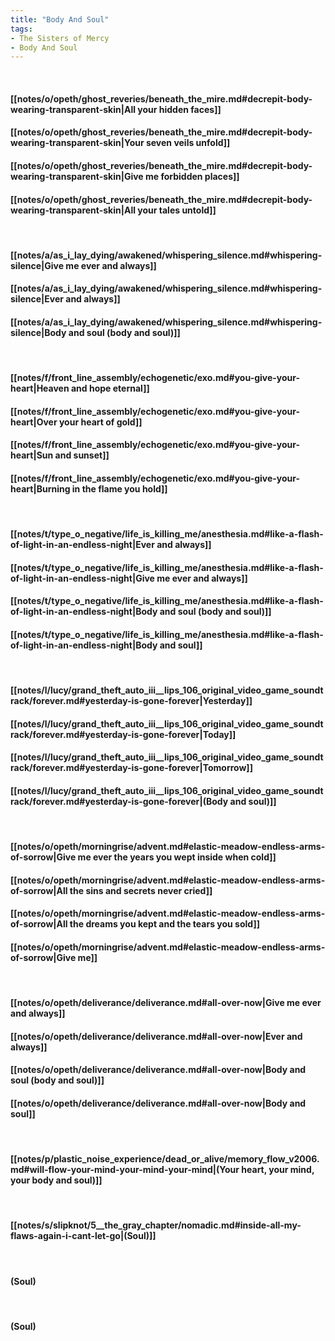 ```yaml
---
title: "Body And Soul"
tags:
- The Sisters of Mercy
- Body And Soul
---
```

&nbsp;
#### [[notes/o/opeth/ghost_reveries/beneath_the_mire.md#decrepit-body-wearing-transparent-skin|All your hidden faces]]
#### [[notes/o/opeth/ghost_reveries/beneath_the_mire.md#decrepit-body-wearing-transparent-skin|Your seven veils unfold]]
#### [[notes/o/opeth/ghost_reveries/beneath_the_mire.md#decrepit-body-wearing-transparent-skin|Give me forbidden places]]
#### [[notes/o/opeth/ghost_reveries/beneath_the_mire.md#decrepit-body-wearing-transparent-skin|All your tales untold]]
&nbsp;
#### [[notes/a/as_i_lay_dying/awakened/whispering_silence.md#whispering-silence|Give me ever and always]]
#### [[notes/a/as_i_lay_dying/awakened/whispering_silence.md#whispering-silence|Ever and always]]
#### [[notes/a/as_i_lay_dying/awakened/whispering_silence.md#whispering-silence|Body and soul (body and soul)]]
&nbsp;
#### [[notes/f/front_line_assembly/echogenetic/exo.md#you-give-your-heart|Heaven and hope eternal]]
#### [[notes/f/front_line_assembly/echogenetic/exo.md#you-give-your-heart|Over your heart of gold]]
#### [[notes/f/front_line_assembly/echogenetic/exo.md#you-give-your-heart|Sun and sunset]]
#### [[notes/f/front_line_assembly/echogenetic/exo.md#you-give-your-heart|Burning in the flame you hold]]
&nbsp;
#### [[notes/t/type_o_negative/life_is_killing_me/anesthesia.md#like-a-flash-of-light-in-an-endless-night|Ever and always]]
#### [[notes/t/type_o_negative/life_is_killing_me/anesthesia.md#like-a-flash-of-light-in-an-endless-night|Give me ever and always]]
#### [[notes/t/type_o_negative/life_is_killing_me/anesthesia.md#like-a-flash-of-light-in-an-endless-night|Body and soul (body and soul)]]
#### [[notes/t/type_o_negative/life_is_killing_me/anesthesia.md#like-a-flash-of-light-in-an-endless-night|Body and soul]]
&nbsp;
#### [[notes/l/lucy/grand_theft_auto_iii__lips_106_original_video_game_soundtrack/forever.md#yesterday-is-gone-forever|Yesterday]]
#### [[notes/l/lucy/grand_theft_auto_iii__lips_106_original_video_game_soundtrack/forever.md#yesterday-is-gone-forever|Today]]
#### [[notes/l/lucy/grand_theft_auto_iii__lips_106_original_video_game_soundtrack/forever.md#yesterday-is-gone-forever|Tomorrow]]
#### [[notes/l/lucy/grand_theft_auto_iii__lips_106_original_video_game_soundtrack/forever.md#yesterday-is-gone-forever|(Body and soul)]]
&nbsp;
#### [[notes/o/opeth/morningrise/advent.md#elastic-meadow-endless-arms-of-sorrow|Give me ever the years you wept inside when cold]]
#### [[notes/o/opeth/morningrise/advent.md#elastic-meadow-endless-arms-of-sorrow|All the sins and secrets never cried]]
#### [[notes/o/opeth/morningrise/advent.md#elastic-meadow-endless-arms-of-sorrow|All the dreams you kept and the tears you sold]]
#### [[notes/o/opeth/morningrise/advent.md#elastic-meadow-endless-arms-of-sorrow|Give me]]
&nbsp;
#### [[notes/o/opeth/deliverance/deliverance.md#all-over-now|Give me ever and always]]
#### [[notes/o/opeth/deliverance/deliverance.md#all-over-now|Ever and always]]
#### [[notes/o/opeth/deliverance/deliverance.md#all-over-now|Body and soul (body and soul)]]
#### [[notes/o/opeth/deliverance/deliverance.md#all-over-now|Body and soul]]
&nbsp;
#### [[notes/p/plastic_noise_experience/dead_or_alive/memory_flow_v2006.md#will-flow-your-mind-your-mind-your-mind|(Your heart, your mind, your body and soul)]]
&nbsp;
#### [[notes/s/slipknot/5__the_gray_chapter/nomadic.md#inside-all-my-flaws-again-i-cant-let-go|(Soul)]]
&nbsp;
#### (Soul)
&nbsp;
#### (Soul)
